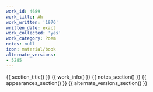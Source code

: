 ```yaml
---
work_id: 4689
work_title: Ah
work_written: '1976'
written_date: exact
work_collected: 'yes'
work_category: Poem
notes: null
icon: material/book
alternate_versions:
- 5285
---
```


{{ section_title() }}
{{ work_info() }}
{{ notes_section() }}
{{ appearances_section() }}
{{ alternate_versions_section() }}